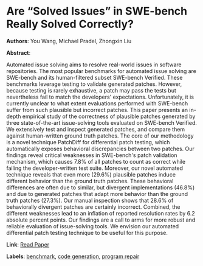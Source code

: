 # Are “Solved Issues” in SWE-bench Really Solved Correctly?

**Authors**: You Wang, Michael Pradel, Zhongxin Liu

**Abstract**:

Automated issue solving aims to resolve real-world issues in software repositories. The most popular benchmarks for automated issue solving are SWE-bench and its human-filtered subset SWE-bench Verified. These benchmarks leverage testing to validate generated patches. However, because testing is rarely exhaustive, a patch may pass the tests but nevertheless fail to match the developers' expectations. Unfortunately, it is currently unclear to what extent evaluations performed with SWE-bench suffer from such plausible but incorrect patches. This paper presents an in-depth empirical study of the correctness of plausible patches generated by three state-of-the-art issue-solving tools evaluated on SWE-bench Verified. We extensively test and inspect generated patches, and compare them against human-written ground truth patches. The core of our methodology is a novel technique PatchDiff for differential patch testing, which automatically exposes behavioral discrepancies between two patches. Our findings reveal critical weaknesses in SWE-bench's patch validation mechanism, which causes 7.8% of all patches to count as correct while failing the developer-written test suite. Moreover, our novel automated technique reveals that even more (29.6%) plausible patches induce different behavior than the ground truth patches. These behavioral differences are often due to similar, but divergent implementations (46.8%) and due to generated patches that adapt more behavior than the ground truth patches (27.3%). Our manual inspection shows that 28.6% of behaviorally divergent patches are certainly incorrect. Combined, the different weaknesses lead to an inflation of reported resolution rates by 6.2 absolute percent points. Our findings are a call to arms for more robust and reliable evaluation of issue-solving tools. We envision our automated differential patch testing technique to be useful for this purpose.

**Link**: [Read Paper](https://arxiv.org/abs/2503.15223)

**Labels**: [benchmark](../../labels/benchmark.md), [code generation](../../labels/code_generation.md), [program repair](../../labels/program_repair.md)
